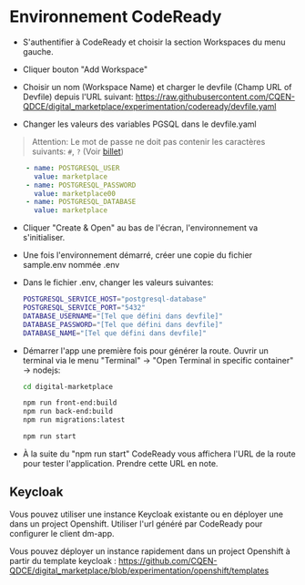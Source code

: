 # Environnement CodeReady

- S'authentifier à CodeReady et choisir la section Workspaces du menu gauche.

 - Cliquer bouton "Add Workspace"

 - Choisir un nom (Workspace Name) et charger le devfile (Champ URL of Devfile) depuis l'URL suivant: https://raw.githubusercontent.com/CQEN-QDCE/digital_marketplace/experimentation/codeready/devfile.yaml

- Changer les valeurs des variables PGSQL dans le devfile.yaml

> Attention: Le mot de passe ne doit pas contenir les caractères suivants: `#`, `?` (Voir [billet](https://github.com/iceddev/pg-connection-string/issues/23))

  ```yaml
      - name: POSTGRESQL_USER
        value: marketplace
      - name: POSTGRESQL_PASSWORD
        value: marketplace00
      - name: POSTGRESQL_DATABASE
        value: marketplace
  ```
- Cliquer "Create & Open" au bas de l'écran, l'environnement va s'initialiser.

- Une fois l'environnement démarré, créer une copie du fichier sample.env nommée .env

- Dans le fichier .env, changer les valeurs suivantes: 
     ```bash
	 POSTGRESQL_SERVICE_HOST="postgresql-database"
	 POSTGRESQL_SERVICE_PORT="5432"
	 DATABASE_USERNAME="[Tel que défini dans devfile]"
	 DATABASE_PASSWORD="[Tel que défini dans devfile]"
	 DATABASE_NAME="[Tel que défini dans devfile]"
	```

 - Démarrer l'app une première fois pour générer la route. Ouvrir un terminal via le menu "Terminal" -> "Open Terminal in specific container" -> nodejs:
     ```bash
	cd digital-marketplace

	npm run front-end:build
	npm run back-end:build
	npm run migrations:latest

	npm run start
	```

- À la suite du "npm run start" CodeReady vous affichera l'URL de la route pour tester l'application. Prendre cette URL en note.

## Keycloak

Vous pouvez utiliser une instance Keycloak existante ou en déployer une dans un project Openshift. Utiliser l'url généré par CodeReady pour configurer le client dm-app.

Vous pouvez déployer un instance rapidement dans un project Openshift à partir du template keycloak : 
https://github.com/CQEN-QDCE/digital_marketplace/blob/experimentation/openshift/templates
